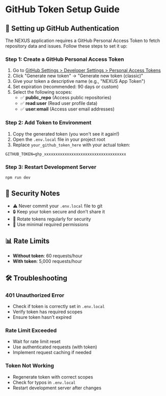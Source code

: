 # GitHub Token Setup Guide

## 🔐 Setting up GitHub Authentication

The NEXUS application requires a GitHub Personal Access Token to fetch repository data and issues. Follow these steps to set it up:

### Step 1: Create a GitHub Personal Access Token

1. Go to [GitHub Settings > Developer Settings > Personal Access Tokens](https://github.com/settings/tokens)
2. Click "Generate new token" → "Generate new token (classic)"
3. Give your token a descriptive name (e.g., "NEXUS App Token")
4. Set expiration (recommended: 90 days or custom)
5. Select the following scopes:
   - ✅ **public_repo** (Access public repositories)
   - ✅ **read:user** (Read user profile data)
   - ✅ **user:email** (Access user email addresses)

### Step 2: Add Token to Environment

1. Copy the generated token (you won't see it again!)
2. Open the `.env.local` file in your project root
3. Replace `your_github_token_here` with your actual token:

```env
GITHUB_TOKEN=ghp_xxxxxxxxxxxxxxxxxxxxxxxxxxxxxxxxxxxx
```

### Step 3: Restart Development Server

```bash
npm run dev
```

## 🚨 Security Notes

- ⚠️ Never commit your `.env.local` file to git
- 🔒 Keep your token secure and don't share it
- 🔄 Rotate tokens regularly for security
- 📝 Use minimal required permissions

## 📊 Rate Limits

- **Without token**: 60 requests/hour
- **With token**: 5,000 requests/hour

## 🛠️ Troubleshooting

### 401 Unauthorized Error
- Check if token is correctly set in `.env.local`
- Verify token has required scopes
- Ensure token hasn't expired

### Rate Limit Exceeded
- Wait for rate limit reset
- Use authenticated requests (with token)
- Implement request caching if needed

### Token Not Working
- Regenerate token with correct scopes
- Check for typos in `.env.local`
- Restart development server after changes
